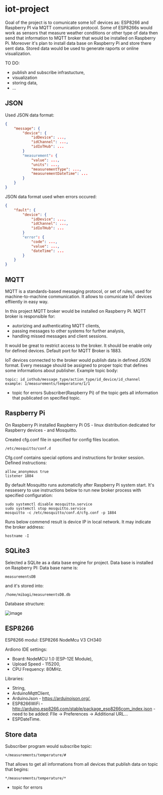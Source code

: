 # iot-project

Goal of the project is to comunicate some IoT devices as: ESP8266 and Raspberry PI via MQTT comunication protocol.
Some of ESP8266s would work as sensors that measure weather conditions or other type of data then send that information to MQTT broker that would be installed on Raspberry Pi.
Moreover it's plan to install data base on Raspberry Pi and store there sent data.
Stored data would be used to generate raports or online visualization.

TO DO:
  - publish and subscribe infrastucture,
  - visualization
  - storing data,
  - ...

## JSON
Used JSON data format:
```json
{
	"message": {
		"device": {
			"idDevice": ...,
			"idChannel": ...,
			"idIoTHub": ...
		}
		"measurement": {
			"value": ...,
			"units": ...,
			"measurementType": ...,
			"measurementDateTime": ...
		}
	}
}
```

JSON data format used when errors occured:
```json
{
	"fault": {
		"device": {
			"idDevice": ...,
			"idChannel": ...,
			"idIoTHub": ...
		}
		"error": {
			"code": ...,
			"value": ...,
			"dateTime": ...
		}
	}
}
```

## MQTT

MQTT is a standards-based messaging protocol, or set of rules, used for machine-to-machine communication.
It allows to comunicate IoT devices effiiently in easy way.

In this project MQTT broker would be installed on Raspberry Pi. MQTT broker is responsible for:
  - autorizing and authenticating MQTT clients,
  - passing messages to other systems for further analysis,
  - handling missed messages and client sessions.

It would be great to restrict access to the broker. It should be enable only for defined devices.
Default port for MQTT Broker is 1883. 

IoT devices connected to the broker would publish data in defined JSON format.
Every message should be assigned to proper topic that defines some informations about publisher.
Example topic body:

```
topic: id_iothub/message_type/action_type/id_device/id_channel
example: 1/measurements/temperature/1/1
```

* topic for errors
Subscriber(Raspberry Pi) of the topic gets all information that publicated on specified topic. 

## Raspberry Pi

On Raspberry Pi installed Raspberry Pi OS - linux distribution dedicated for Raspberry devices - and Mosquitto.

Created cfg.conf file in specified for config files location.

```
/etc/mosquitto/conf.d 
```

Cfg.conf contains special options and instructions for broker session.
Defined instructions:

```
allow_anonymous true
listener 1884
```

By default Mosquitto runs automaticlly after Raspberry Pi system start.
It's nessesery to use instructions below to run new broker process with specified configuration:

```
sudo systemctl disable mosquitto.service
sudo systemctl stop mosquitto.service
mosquitto -c /etc/mosquitto/conf.d/cfg.conf -p 1884
``` 

Runs below commend result is device IP in local network.
It may indicate the broker address:

```
hostname -I
```

## SQLite3

Selected a SQLite as a data base engine for project. Data base is installed on Raspberry PI:
Data base name is:

```
measurementsDB
```

and it's stored into:

```
/home/mibagi/measurementsDB.db 
```

Database structure:

![image](https://user-images.githubusercontent.com/56918406/226174441-f167ee10-1419-40db-ad9c-8d80be3e0a72.png)


## ESP8266

ESP8266 modul: ESP8266 NodeMcu V3 CH340

Ardiono IDE settings:
  - Board: NodeMCU 1.0 (ESP-12E Module),
  - Upload Speed - 115200,
  - CPU Frequency: 80MHz.

Libraries:
  - String,
  - ArduinoMqttClient,
  - ArduinoJson - https://arduinojson.org/,
  - ESP8266WiFi - http://arduino.esp8266.com/stable/package_esp8266com_index.json - need to be added: FIle -> Preferences -> Additional URL...
  - ESPDateTime.

## Store data

Subscriber program would subscribe topic:

```
+/measurements/temperature/#
```

That allows to get all informations from all devices that publish data on topic that begins: 
```
*/measurements/temperature/*
```
* topic for errors
